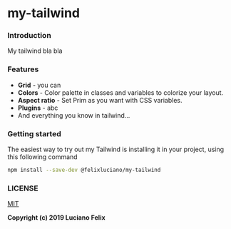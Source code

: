 # my-tailwind


### Introduction
My tailwind bla bla


### Features

- **Grid** - you can
- **Colors** - Color palette in classes and variables to colorize your layout.
- **Aspect ratio** - Set Prim as you want with CSS variables.
- **Plugins** - abc
- And everything you know in tailwind...

### Getting started

The easiest way to try out my Tailwind is installing it in your project, using this following command

```bash
npm install --save-dev @felixluciano/my-tailwind
```


### LICENSE
[MIT](https://github.com/FelixLuciano/my-tailwind/blob/master/LICENSE)


**Copyright (c) 2019 Luciano Felix**

